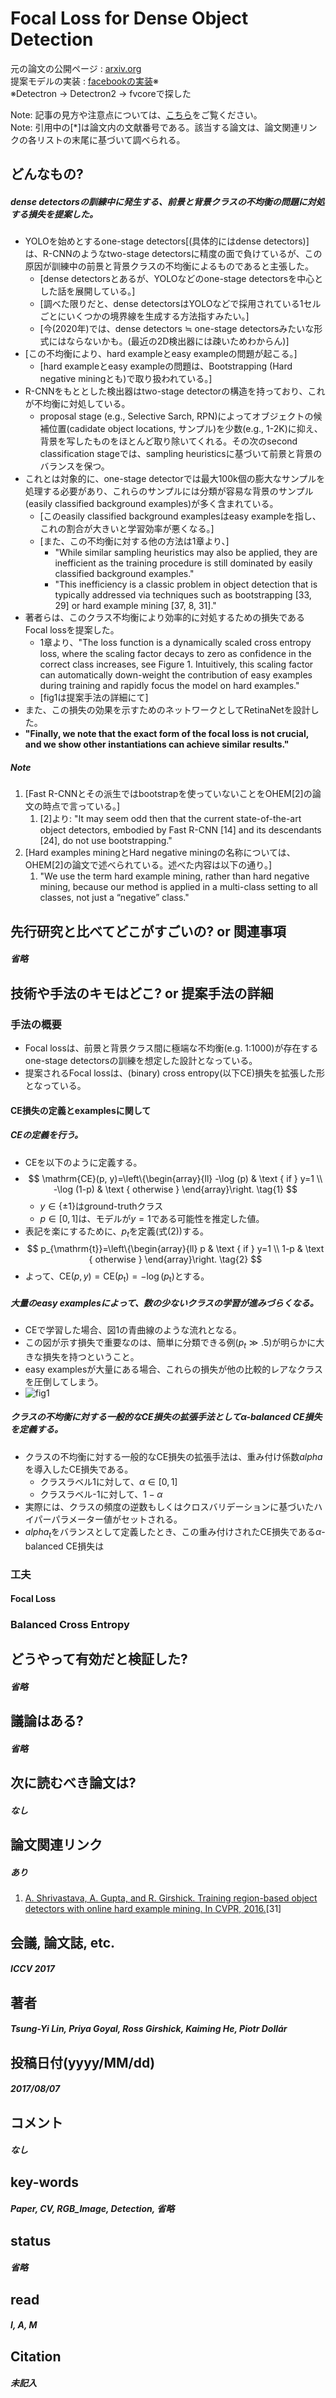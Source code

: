 # Focal Loss for Dense Object Detection 

元の論文の公開ページ : [arxiv.org](https://arxiv.org/abs/1708.02002)  
提案モデルの実装 : [facebookの実装](https://github.com/facebookresearch/fvcore/blob/fb679749e3ba2714ac66680c9207c96a7e8e06d1/fvcore/nn/focal_loss.py)※  
※Detectron -> Detectron2 -> fvcoreで探した

Note: 記事の見方や注意点については、[こちら](/)をご覧ください。  
Note: 引用中の[*]は論文内の文献番号である。該当する論文は、論文関連リンクの各リストの末尾に基づいて調べられる。

## どんなもの?
##### dense detectorsの訓練中に発生する、前景と背景クラスの不均衡の問題に対処する損失を提案した。
- YOLOを始めとするone-stage detectors[(具体的にはdense detectors)]は、R-CNNのようなtwo-stage detectorsに精度の面で負けているが、この原因が訓練中の前景と背景クラスの不均衡によるものであると主張した。
  - [dense detectorsとあるが、YOLOなどのone-stage detectorsを中心とした話を展開している。]
  - [調べた限りだと、dense detectorsはYOLOなどで採用されている1セルごとにいくつかの境界線を生成する方法指すみたい。]
  - [今(2020年)では、dense detectors ≒ one-stage detectorsみたいな形式にはならないかも。(最近の2D検出器には疎いためわからん)]
- [この不均衡により、hard exampleとeasy exampleの問題が起こる。]
  - [hard exampleとeasy exampleの問題は、Bootstrapping (Hard negative miningとも)で取り扱われている。]
- R-CNNをもととした検出器はtwo-stage detectorの構造を持っており、これが不均衡に対処している。
  - proposal stage (e.g., Selective Sarch, RPN)によってオブジェクトの候補位置(cadidate object locations, サンプル)を少数(e.g., 1-2K)に抑え、背景を写したものをほとんど取り除いてくれる。その次のsecond classification stageでは、sampling heuristicsに基づいて前景と背景のバランスを保つ。
- これとは対象的に、one-stage detectorでは最大100k個の膨大なサンプルを処理する必要があり、これらのサンプルには分類が容易な背景のサンプル(easily classified background examples)が多く含まれている。
  - [このeasily classified background examplesはeasy exampleを指し、これの割合が大きいと学習効率が悪くなる。]
  - [また、この不均衡に対する他の方法は1章より、]
    - "While similar sampling heuristics may also be applied, they are inefficient as the training procedure is still dominated by easily classified background examples."
    - "This inefficiency is a classic problem in object detection that is typically addressed via techniques such as bootstrapping [33, 29] or hard example mining [37, 8, 31]."
- 著者らは、このクラス不均衡により効率的に対処するための損失であるFocal lossを提案した。
  - 1章より、"The loss function is a dynamically scaled cross entropy loss, where the scaling factor decays to zero as confidence in the correct class increases, see Figure 1. Intuitively, this scaling factor can automatically down-weight the contribution of easy examples during training and rapidly focus the model on hard examples."
  - [fig1は提案手法の詳細にて]
- また、この損失の効果を示すためのネットワークとしてRetinaNetを設計した。
- **"Finally, we note that the exact form of the focal loss is not crucial, and we show other instantiations can achieve similar results."**

##### Note
1. [Fast R-CNNとその派生ではbootstrapを使っていないことをOHEM[2]の論文の時点で言っている。]
   1. [2]より: "It may seem odd then that the current state-of-the-art object detectors, embodied by Fast R-CNN [14] and its descendants [24], do not use bootstrapping."
2. [Hard examples miningとHard negative miningの名称については、OHEM[2]の論文で述べられている。述べた内容は以下の通り。]
   1. "We use the term hard example mining, rather than hard negative mining, because our method is applied in a multi-class setting to all classes, not just a “negative” class."

## 先行研究と比べてどこがすごいの? or 関連事項
##### 省略

## 技術や手法のキモはどこ? or 提案手法の詳細
### 手法の概要
- Focal lossは、前景と背景クラス間に極端な不均衡(e.g. 1:1000)が存在するone-stage detectorsの訓練を想定した設計となっている。
- 提案されるFocal lossは、(binary) cross entropy(以下CE)損失を拡張した形となっている。

#### CE損失の定義とexamplesに関して
##### CEの定義を行う。
- CEを以下のように定義する。
- $$
  \mathrm{CE}(p, y)=\left\{\begin{array}{ll}
  -\log (p) & \text { if } y=1 \\
  -\log (1-p) & \text { otherwise }
  \end{array}\right. \tag{1}
  $$
  - $y \in\{\pm 1\}$はground-truthクラス
  - $p \in[0,1]$は、モデルが$y=1$である可能性を推定した値。
- 表記を楽にするために、$p_t$を定義(式(2))する。
- $$
  p_{\mathrm{t}}=\left\{\begin{array}{ll}
  p & \text { if } y=1 \\
  1-p & \text { otherwise }
  \end{array}\right. \tag{2}
  $$
- よって、$\mathrm{CE}(p, y)=\mathrm{CE}\left(p_{\mathrm{t}}\right)=-\log \left(p_{\mathrm{t}}\right)$とする。

##### 大量のeasy examplesによって、数の少ないクラスの学習が進みづらくなる。
- CEで学習した場合、図1の青曲線のような流れとなる。
- この図が示す損失で重要なのは、簡単に分類できる例$\left(p_{t} \gg .5\right)$が明らかに大きな損失を持つということ。
- easy examplesが大量にある場合、これらの損失が他の比較的レアなクラスを圧倒してしまう。
- ![fig1](img/FLfDOD/fig1.png)

##### クラスの不均衡に対する一般的なCE損失の拡張手法として$\alpha$-balanced CE損失を定義する。
- クラスの不均衡に対する一般的なCE損失の拡張手法は、重み付け係数$alpha$を導入したCE損失である。
  - クラスラベル1に対して、$\alpha \in[0,1]$
  - クラスラベル-1に対して、$1-\alpha$
- 実際には、クラスの頻度の逆数もしくはクロスバリデーションに基づいたハイパーパラメーター値がセットされる。
- $alpha_t$をバランスとして定義したとき、この重み付けされたCE損失である$\alpha$-balanced CE損失は

### 工夫
#### Focal Loss

### Balanced Cross Entropy
#### 

## どうやって有効だと検証した?
##### 省略

## 議論はある?
##### 省略

## 次に読むべき論文は?
##### なし

## 論文関連リンク
##### あり
1. [A. Shrivastava, A. Gupta, and R. Girshick. Training region-based object detectors with online hard example mining. In CVPR, 2016.](https://arxiv.org/abs/1604.03540)[31]

## 会議, 論文誌, etc.
##### ICCV 2017

## 著者
##### Tsung-Yi Lin, Priya Goyal, Ross Girshick, Kaiming He, Piotr Dollár

## 投稿日付(yyyy/MM/dd)
##### 2017/08/07

## コメント
##### なし

## key-words
##### Paper, CV, RGB_Image, Detection, 省略

## status
##### 省略

## read
##### I, A, M

## Citation
##### 未記入
